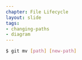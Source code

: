 ```yaml
---
chapter: File Lifecycle
layout: slide
tags:
- changing-paths
- diagram
---
```


```bash
$ git mv [path] [new-path]
```
